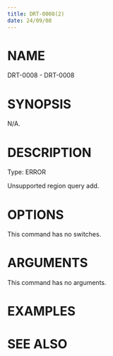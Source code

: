 ```yaml
---
title: DRT-0008(2)
date: 24/09/08
---
```


# NAME

DRT-0008 - DRT-0008

# SYNOPSIS

N/A.

# DESCRIPTION

Type: ERROR

Unsupported region query add.

# OPTIONS

This command has no switches.

# ARGUMENTS

This command has no arguments.

# EXAMPLES

# SEE ALSO
